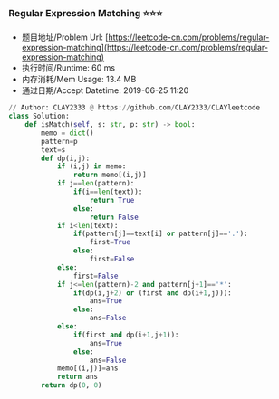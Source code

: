 
### Regular Expression Matching :star::star::star:
- 题目地址/Problem Url: [https://leetcode-cn.com/problems/regular-expression-matching](https://leetcode-cn.com/problems/regular-expression-matching)
- 执行时间/Runtime: 60 ms 
- 内存消耗/Mem Usage: 13.4 MB
- 通过日期/Accept Datetime: 2019-06-25 11:20
```python
// Author: CLAY2333 @ https://github.com/CLAY2333/CLAYleetcode
class Solution:
    def isMatch(self, s: str, p: str) -> bool:
        memo = dict()  
        pattern=p
        text=s
        def dp(i,j):
            if (i,j) in memo:
                return memo[(i,j)]
            if j==len(pattern):
                if(i==len(text)):
                    return True
                else:
                    return False
            if i<len(text):
                if(pattern[j]==text[i] or pattern[j]=='.'):
                    first=True
                else:
                    first=False
            else:
                first=False
            if j<=len(pattern)-2 and pattern[j+1]=='*':
                if(dp(i,j+2) or (first and dp(i+1,j))):
                    ans=True
                else:
                    ans=False
            else:
                if(first and dp(i+1,j+1)):
                    ans=True
                else:
                    ans=False
            memo[(i,j)]=ans
            return ans
        return dp(0, 0)

```
